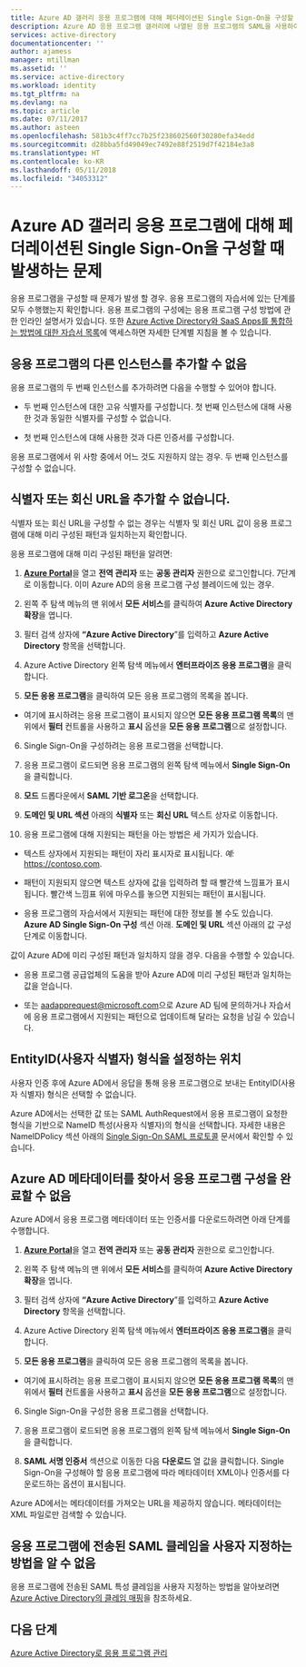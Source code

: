 ```yaml
---
title: Azure AD 갤러리 응용 프로그램에 대해 페더레이션된 Single Sign-On을 구성할 때 발생하는 문제 | Microsoft Docs
description: Azure AD 응용 프로그램 갤러리에 나열된 응용 프로그램의 SAML을 사용하여 페더레이션된 Single Sign-On을 구성할 때 발생하는 일반적인 문제 몇 가지를 해결
services: active-directory
documentationcenter: ''
author: ajamess
manager: mtillman
ms.assetid: ''
ms.service: active-directory
ms.workload: identity
ms.tgt_pltfrm: na
ms.devlang: na
ms.topic: article
ms.date: 07/11/2017
ms.author: asteen
ms.openlocfilehash: 581b3c4ff7cc7b25f238602560f30280efa34edd
ms.sourcegitcommit: d28bba5fd49049ec7492e88f2519d7f42184e3a8
ms.translationtype: HT
ms.contentlocale: ko-KR
ms.lasthandoff: 05/11/2018
ms.locfileid: "34053312"
---
```

# <a name="problem-configuring-federated-single-sign-on-for-an-azure-ad-gallery-application"></a>Azure AD 갤러리 응용 프로그램에 대해 페더레이션된 Single Sign-On을 구성할 때 발생하는 문제

응용 프로그램을 구성할 때 문제가 발생 할 경우. 응용 프로그램의 자습서에 있는 단계를 모두 수행했는지 확인합니다. 응용 프로그램의 구성에는 응용 프로그램 구성 방법에 관한 인라인 설명서가 있습니다. 또한 [Azure Active Directory와 SaaS Apps를 통합하는 방법에 대한 자습서 목록](https://azure.microsoft.com/documentation/articles/active-directory-saas-tutorial-list/)에 액세스하면 자세한 단계별 지침을 볼 수 있습니다.

## <a name="cant-add-another-instance-of-the-application"></a>응용 프로그램의 다른 인스턴스를 추가할 수 없음

응용 프로그램의 두 번째 인스턴스를 추가하려면 다음을 수행할 수 있어야 합니다.

-   두 번째 인스턴스에 대한 고유 식별자를 구성합니다. 첫 번째 인스턴스에 대해 사용한 것과 동일한 식별자를 구성할 수 없습니다.

-   첫 번째 인스턴스에 대해 사용한 것과 다른 인증서를 구성합니다.

응용 프로그램에서 위 사항 중에서 어느 것도 지원하지 않는 경우. 두 번째 인스턴스를 구성할 수 없습니다.

## <a name="cant-add-the-identifier-or-the-reply-url"></a>식별자 또는 회신 URL을 추가할 수 없습니다.

식별자 또는 회신 URL을 구성할 수 없는 경우는 식별자 및 회신 URL 값이 응용 프로그램에 대해 미리 구성된 패턴과 일치하는지 확인합니다.

응용 프로그램에 대해 미리 구성된 패턴을 알려면:

1.  [**Azure Portal**](https://portal.azure.com/)을 열고 **전역 관리자** 또는 **공동 관리자** 권한으로 로그인합니다. 7단계로 이동합니다. 이미 Azure AD의 응용 프로그램 구성 블레이드에 있는 경우.

2.  왼쪽 주 탐색 메뉴의 맨 위에서 **모든 서비스**를 클릭하여 **Azure Active Directory 확장**을 엽니다.

3.  필터 검색 상자에 **“Azure Active Directory**”를 입력하고 **Azure Active Directory** 항목을 선택합니다.

4.  Azure Active Directory 왼쪽 탐색 메뉴에서 **엔터프라이즈 응용 프로그램**을 클릭합니다.

5.  **모든 응용 프로그램**을 클릭하여 모든 응용 프로그램의 목록을 봅니다.

   * 여기에 표시하려는 응용 프로그램이 표시되지 않으면 **모든 응용 프로그램 목록**의 맨 위에서 **필터** 컨트롤을 사용하고 **표시** 옵션을 **모든 응용 프로그램**으로 설정합니다.

6.  Single Sign-On을 구성하려는 응용 프로그램을 선택합니다.

7.  응용 프로그램이 로드되면 응용 프로그램의 왼쪽 탐색 메뉴에서 **Single Sign-On**을 클릭합니다.

8.  **모드** 드롭다운에서 **SAML 기반 로그온**을 선택합니다.

9.  **도메인 및 URL 섹션** 아래의 **식별자** 또는 **회신 URL** 텍스트 상자로 이동합니다.

10. 응용 프로그램에 대해 지원되는 패턴을 아는 방법은 세 가지가 있습니다.

   * 텍스트 상자에서 지원되는 패턴이 자리 표시자로 표시됩니다. *예:* <https://contoso.com>.

   * 패턴이 지원되지 않으면 텍스트 상자에 값을 입력하려 할 때 빨간색 느낌표가 표시됩니다. 빨간색 느낌표 위에 마우스를 놓으면 지원되는 패턴이 표시됩니다.

   * 응용 프로그램의 자습서에서 지원되는 패턴에 대한 정보를 볼 수도 있습니다. **Azure AD Single Sign-On 구성** 섹션 아래. **도메인 및 URL** 섹션 아래의 값 구성 단계로 이동합니다.

값이 Azure AD에 미리 구성된 패턴과 일치하지 않을 경우. 다음을 수행할 수 있습니다.

-   응용 프로그램 공급업체의 도움을 받아 Azure AD에 미리 구성된 패턴과 일치하는 값을 얻습니다.

-   또는 <aadapprequest@microsoft.com>으로 Azure AD 팀에 문의하거나 자습서에 응용 프로그램에서 지원되는 패턴으로 업데이트해 달라는 요청을 남길 수 있습니다.

## <a name="where-do-i-set-the-entityid-user-identifier-format"></a>EntityID(사용자 식별자) 형식을 설정하는 위치

사용자 인증 후에 Azure AD에서 응답을 통해 응용 프로그램으로 보내는 EntityID(사용자 식별자) 형식은 선택할 수 없습니다.

Azure AD에서는 선택한 값 또는 SAML AuthRequest에서 응용 프로그램이 요청한 형식을 기반으로 NameID 특성(사용자 식별자)의 형식을 선택합니다. 자세한 내용은 NameIDPolicy 섹션 아래의 [Single Sign-On SAML 프로토콜](https://docs.microsoft.com/azure/active-directory/develop/active-directory-single-sign-on-protocol-reference#authnrequest) 문서에서 확인할 수 있습니다.

## <a name="cant-find-the-azure-ad-metadata-to-complete-the-configuration-with-the-application"></a>Azure AD 메타데이터를 찾아서 응용 프로그램 구성을 완료할 수 없음

Azure AD에서 응용 프로그램 메타데이터 또는 인증서를 다운로드하려면 아래 단계를 수행합니다.

1.  [**Azure Portal**](https://portal.azure.com/)을 열고 **전역 관리자** 또는 **공동 관리자** 권한으로 로그인합니다.

2.  왼쪽 주 탐색 메뉴의 맨 위에서 **모든 서비스**를 클릭하여 **Azure Active Directory 확장**을 엽니다.

3.  필터 검색 상자에 **“Azure Active Directory**”를 입력하고 **Azure Active Directory** 항목을 선택합니다.

4.  Azure Active Directory 왼쪽 탐색 메뉴에서 **엔터프라이즈 응용 프로그램**을 클릭합니다.

5.  **모든 응용 프로그램**을 클릭하여 모든 응용 프로그램의 목록을 봅니다.

   * 여기에 표시하려는 응용 프로그램이 표시되지 않으면 **모든 응용 프로그램 목록**의 맨 위에서 **필터** 컨트롤을 사용하고 **표시** 옵션을 **모든 응용 프로그램**으로 설정합니다.

6.  Single Sign-On을 구성한 응용 프로그램을 선택합니다.

7.  응용 프로그램이 로드되면 응용 프로그램의 왼쪽 탐색 메뉴에서 **Single Sign-On**을 클릭합니다.

8.  **SAML 서명 인증서** 섹션으로 이동한 다음 **다운로드** 열 값을 클릭합니다. Single Sign-On을 구성해야 할 응용 프로그램에 따라 메타데이터 XML이나 인증서를 다운로드하는 옵션이 표시됩니다.

Azure AD에서는 메타데이터를 가져오는 URL을 제공하지 않습니다. 메타데이터는 XML 파일로만 검색할 수 있습니다.

## <a name="dont-know-how-to-customize-saml-claims-sent-to-an-application"></a>응용 프로그램에 전송된 SAML 클레임을 사용자 지정하는 방법을 알 수 없음

응용 프로그램에 전송된 SAML 특성 클레임을 사용자 지정하는 방법을 알아보려면 [Azure Active Directory의 클레임 매핑](https://docs.microsoft.com/azure/active-directory/active-directory-claims-mapping)을 참조하세요.

## <a name="next-steps"></a>다음 단계
[Azure Active Directory로 응용 프로그램 관리](manage-apps/what-is-application-management.md)
